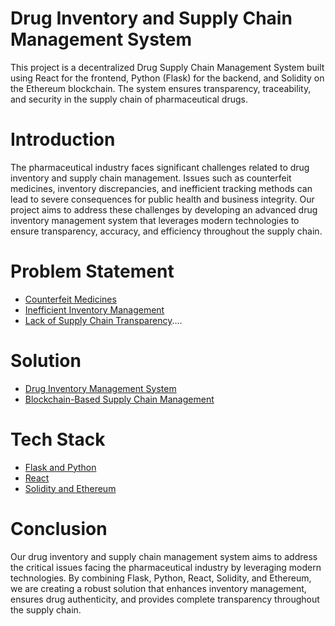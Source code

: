 
# Drug Inventory and Supply Chain Management System

This project is a decentralized Drug Supply Chain Management System built using React for the frontend, Python (Flask) for the backend, and Solidity on the Ethereum blockchain. The system ensures transparency, traceability, and security in the supply chain of pharmaceutical drugs.

# Introduction
The pharmaceutical industry faces significant challenges related to drug inventory and supply chain management. Issues such as counterfeit medicines, inventory discrepancies, and inefficient tracking methods can lead to severe consequences for public health and business integrity. Our project aims to address these challenges by developing an advanced drug inventory management system that leverages modern technologies to ensure transparency, accuracy, and efficiency throughout the supply chain.





# Problem Statement


- [Counterfeit Medicines](http://127.0.0.1:5500/medicine1.html)
- [Inefficient Inventory Management](http://127.0.0.1:5500/medicine2.html)
- [Lack of Supply Chain Transparency](http://127.0.0.1:5500/medicine3.html)....


# Solution
- [Drug Inventory Management System](http://127.0.0.1:5500/medicine4.html) 
- [Blockchain-Based Supply Chain Management](http://127.0.0.1:5500/medicine5.html)


# Tech Stack

- [Flask and Python](http://127.0.0.1:5500/medicine6.html)
- [React](http://127.0.0.1:5500/medicine7.html)
- [Solidity and Ethereum](http://127.0.0.1:5500/medicine8.html)

# Conclusion
Our drug inventory and supply chain management system aims to address the critical issues facing the pharmaceutical industry by leveraging modern technologies. By combining Flask, Python, React, Solidity, and Ethereum, we are creating a robust solution that enhances inventory management, ensures drug authenticity, and provides complete transparency throughout the supply chain. 





